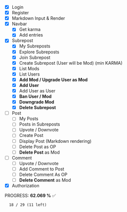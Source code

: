- [x] Login
- [x] Register
- [x] Markdown Input & Render
- [x] Navbar
  - [x] Get karma
  - [x] Add entries
- [x] Subrepost
  - [x] My Subreposts
  - [x] Explore Subreposts
  - [x] Join Subrepost
  - [x] Create Subrepost (User will be Mod) (min KARMA)
  - [x] List Mods
  - [x] List Users
  - [x] **Add Mod / Upgrade User as Mod**
  - [x] **Add User**
  - [x] Add User as User
  - [x] **Ban User / Mod**
  - [x] **Downgrade Mod**
  - [x] **Delete Subrepost**
- [ ] Post
  - [ ] My Posts
  - [ ] Posts in Subreposts
  - [ ] Upvote / Downvote
  - [ ] Create Post
  - [ ] Display Post (Markdown rendering)
  - [ ] Delete Post as OP
  - [ ] **Delete Post** as Mod
- [ ] Comment
  - [ ] Upvote / Downvote
  - [ ] Add Comment to Post
  - [ ] Delete Comment As OP
  - [ ] **Delete Comment** as Mod
- [x] Authorization

PROGRESS: **62.069 %** ✅
```
  18 / 29 (11 left)
```